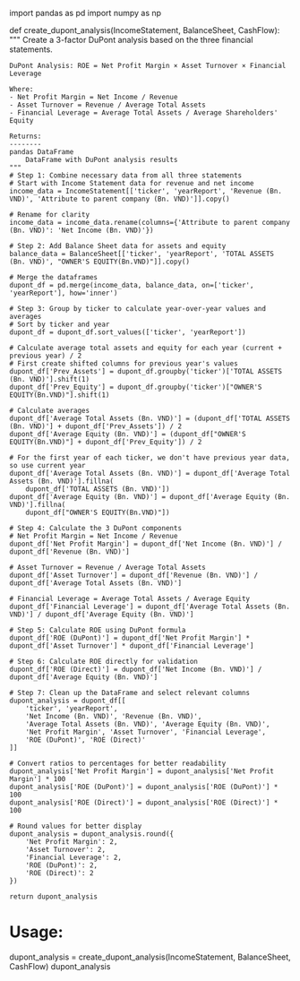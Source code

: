 import pandas as pd
import numpy as np

def create_dupont_analysis(IncomeStatement, BalanceSheet, CashFlow):
    """
    Create a 3-factor DuPont analysis based on the three financial statements.
    
    DuPont Analysis: ROE = Net Profit Margin × Asset Turnover × Financial Leverage
    
    Where:
    - Net Profit Margin = Net Income / Revenue
    - Asset Turnover = Revenue / Average Total Assets
    - Financial Leverage = Average Total Assets / Average Shareholders' Equity
    
    Returns:
    --------
    pandas DataFrame
        DataFrame with DuPont analysis results
    """
    # Step 1: Combine necessary data from all three statements
    # Start with Income Statement data for revenue and net income
    income_data = IncomeStatement[['ticker', 'yearReport', 'Revenue (Bn. VND)', 'Attribute to parent company (Bn. VND)']].copy()
    
    # Rename for clarity
    income_data = income_data.rename(columns={'Attribute to parent company (Bn. VND)': 'Net Income (Bn. VND)'})
    
    # Step 2: Add Balance Sheet data for assets and equity
    balance_data = BalanceSheet[['ticker', 'yearReport', 'TOTAL ASSETS (Bn. VND)', "OWNER'S EQUITY(Bn.VND)"]].copy()
    
    # Merge the dataframes
    dupont_df = pd.merge(income_data, balance_data, on=['ticker', 'yearReport'], how='inner')
    
    # Step 3: Group by ticker to calculate year-over-year values and averages
    # Sort by ticker and year
    dupont_df = dupont_df.sort_values(['ticker', 'yearReport'])
    
    # Calculate average total assets and equity for each year (current + previous year) / 2
    # First create shifted columns for previous year's values
    dupont_df['Prev_Assets'] = dupont_df.groupby('ticker')['TOTAL ASSETS (Bn. VND)'].shift(1)
    dupont_df['Prev_Equity'] = dupont_df.groupby('ticker')["OWNER'S EQUITY(Bn.VND)"].shift(1)
    
    # Calculate averages
    dupont_df['Average Total Assets (Bn. VND)'] = (dupont_df['TOTAL ASSETS (Bn. VND)'] + dupont_df['Prev_Assets']) / 2
    dupont_df['Average Equity (Bn. VND)'] = (dupont_df["OWNER'S EQUITY(Bn.VND)"] + dupont_df['Prev_Equity']) / 2
    
    # For the first year of each ticker, we don't have previous year data, so use current year
    dupont_df['Average Total Assets (Bn. VND)'] = dupont_df['Average Total Assets (Bn. VND)'].fillna(
        dupont_df['TOTAL ASSETS (Bn. VND)'])
    dupont_df['Average Equity (Bn. VND)'] = dupont_df['Average Equity (Bn. VND)'].fillna(
        dupont_df["OWNER'S EQUITY(Bn.VND)"])
    
    # Step 4: Calculate the 3 DuPont components
    # Net Profit Margin = Net Income / Revenue
    dupont_df['Net Profit Margin'] = dupont_df['Net Income (Bn. VND)'] / dupont_df['Revenue (Bn. VND)']
    
    # Asset Turnover = Revenue / Average Total Assets
    dupont_df['Asset Turnover'] = dupont_df['Revenue (Bn. VND)'] / dupont_df['Average Total Assets (Bn. VND)']
    
    # Financial Leverage = Average Total Assets / Average Equity
    dupont_df['Financial Leverage'] = dupont_df['Average Total Assets (Bn. VND)'] / dupont_df['Average Equity (Bn. VND)']
    
    # Step 5: Calculate ROE using DuPont formula
    dupont_df['ROE (DuPont)'] = dupont_df['Net Profit Margin'] * dupont_df['Asset Turnover'] * dupont_df['Financial Leverage']
    
    # Step 6: Calculate ROE directly for validation
    dupont_df['ROE (Direct)'] = dupont_df['Net Income (Bn. VND)'] / dupont_df['Average Equity (Bn. VND)']
    
    # Step 7: Clean up the DataFrame and select relevant columns
    dupont_analysis = dupont_df[[
        'ticker', 'yearReport', 
        'Net Income (Bn. VND)', 'Revenue (Bn. VND)',
        'Average Total Assets (Bn. VND)', 'Average Equity (Bn. VND)',
        'Net Profit Margin', 'Asset Turnover', 'Financial Leverage',
        'ROE (DuPont)', 'ROE (Direct)'
    ]]
    
    # Convert ratios to percentages for better readability
    dupont_analysis['Net Profit Margin'] = dupont_analysis['Net Profit Margin'] * 100
    dupont_analysis['ROE (DuPont)'] = dupont_analysis['ROE (DuPont)'] * 100
    dupont_analysis['ROE (Direct)'] = dupont_analysis['ROE (Direct)'] * 100
    
    # Round values for better display
    dupont_analysis = dupont_analysis.round({
        'Net Profit Margin': 2,
        'Asset Turnover': 2,
        'Financial Leverage': 2,
        'ROE (DuPont)': 2,
        'ROE (Direct)': 2
    })
    
    return dupont_analysis

# Usage:
dupont_analysis = create_dupont_analysis(IncomeStatement, BalanceSheet, CashFlow)
dupont_analysis